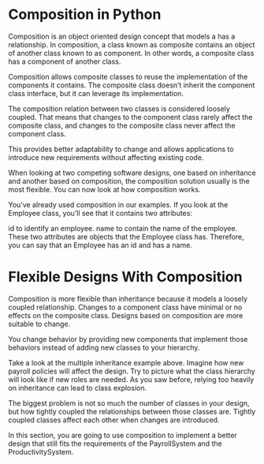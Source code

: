 # Composition in Python
Composition is an object oriented design concept that models a has a relationship. In composition, a class known as composite contains an object of another class known to as component. In other words, a composite class has a component of another class.

Composition allows composite classes to reuse the implementation of the components it contains. The composite class doesn’t inherit the component class interface, but it can leverage its implementation.

The composition relation between two classes is considered loosely coupled. That means that changes to the component class rarely affect the composite class, and changes to the composite class never affect the component class.

This provides better adaptability to change and allows applications to introduce new requirements without affecting existing code.

When looking at two competing software designs, one based on inheritance and another based on composition, the composition solution usually is the most flexible. You can now look at how composition works.

You’ve already used composition in our examples. If you look at the Employee class, you’ll see that it contains two attributes:

id to identify an employee.
name to contain the name of the employee.
These two attributes are objects that the Employee class has. Therefore, you can say that an Employee has an id and has a name.

# Flexible Designs With Composition

Composition is more flexible than inheritance because it models a loosely coupled relationship. Changes to a component class have minimal or no effects on the composite class. Designs based on composition are more suitable to change.

You change behavior by providing new components that implement those behaviors instead of adding new classes to your hierarchy.

Take a look at the multiple inheritance example above. Imagine how new payroll policies will affect the design. Try to picture what the class hierarchy will look like if new roles are needed. As you saw before, relying too heavily on inheritance can lead to class explosion.

The biggest problem is not so much the number of classes in your design, but how tightly coupled the relationships between those classes are. Tightly coupled classes affect each other when changes are introduced.

In this section, you are going to use composition to implement a better design that still fits the requirements of the PayrollSystem and the ProductivitySystem.

